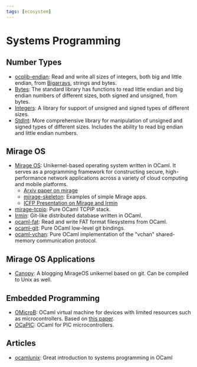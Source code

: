 ```yaml
---
tags: [ecosystem]
---
```


# Systems Programming

## Number Types

* [ocplib-endian](https://github.com/OCamlPro/ocplib-endian):
Read and write all sizes of integers, both big and little endian, from [Bigarrays](bigarray.md), strings and bytes.
* [Bytes](https://caml.inria.fr/pub/docs/manual-ocaml/libref/Bytes.html):
The standard library has functions to read little endian and big endian numbers of different sizes,
both signed and unsigned, from bytes.
* [Integers](https://github.com/ocamllabs/ocaml-integers):
A library for support of unsigned and signed types of different sizes.
* [StdInt](https://github.com/andrenth/ocaml-stdint):
More comprehensive library for manipulation of unsigned and signed types of different sizes.
Includes the ability to read big endian and little endian numbers.

## Mirage OS

* [Mirage OS](https://github.com/mirage/mirage):
Unikernel-based operating system written in OCaml.
It serves as a programming framework for constructing secure,
high-performance network applications across a variety of cloud computing and mobile platforms.
  * [Arxiv paper on mirage](https://arxiv.org/pdf/1905.02529.pdf)
  * [mirage-skeleton](https://github.com/mirage/mirage-skeleton):
  Examples of simple Mirage apps.
  * [ICFP Presentation on Mirage and Irmin](https://www.youtube.com/watch?v=nUJYGFJDVVo)
* [mirage-tcpip](https://github.com/mirage/mirage-tcpip):
Pure OCaml TCPIP stack.
* [Irmin](https://github.com/mirage/irmin):
Git-like distributed database written in OCaml.
* [ocaml-fat](https://github.com/mirage/ocaml-fat):
Read and write FAT format filesystems from OCaml.
* [ocaml-git](https://github.com/mirage/ocaml-git):
Pure OCaml low-level git bindings.
* [ocaml-vchan](https://github.com/mirage/ocaml-vchan):
Pure OCaml implementation of the "vchan" shared-memory communication protocol.

## Mirage OS Applications

* [Canopy](https://github.com/Engil/Canopy): A blogging MirageOS unikernel based on git.
Can be compiled to Unix as well.

## Embedded Programming

* [OMicroB](https://github.com/stevenvar/OMicroB):
OCaml virtual machine for devices with limited resources such as microcontrollers.
Based on [this paper](http://hal.upmc.fr/hal-01705825/document).
* [OCaPIC](https://github.com/bvaugon/ocapic):
OCaml for PIC microcontrollers.

## Articles
* [ocamlunix](https://ocaml.github.io/ocamlunix/ocamlunix.html):
Great introduction to systems programming in OCaml
